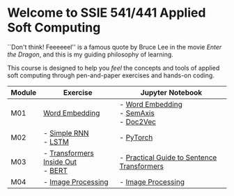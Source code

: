 # Welcome to SSIE 541/441 Applied Soft Computing

``Don't think! Feeeeeel'' is a famous quote by Bruce Lee in the movie *Enter the Dragon*, and this is my guiding philosophy of learning.

This course is designed to help you *feel* the concepts and tools of applied soft computing through pen-and-paper exercises and hands-on coding.

| Module | Exercise | Jupyter Notebook |
|--------|------------------------|------------------|
| M01    | [Word Embedding](./m01-word-embedding/pen-and-paper/pen-and-paper.pdf) | - [Word Embedding](https://github.com/skojaku/applied-soft-comp/blob/master/notebooks/word-embedding.ipynb)<br>- [SemAxis](https://github.com/skojaku/applied-soft-comp/blob/master/notebooks/semaxis.ipynb)<br>- [Doc2Vec](https://github.com/skojaku/applied-soft-comp/blob/master/notebooks/doc2vec.ipynb) |
| M02    | - [Simple RNN](./m02-recurrent-neural-network/rnn-mapping-challenge) <br> - [LSTM](./m02-recurrent-neural-network/memory-challenge) | - [PyTorch](https://github.com/skojaku/applied-soft-comp/blob/master/notebooks/pytorch.ipynb) |
| M03    | - [Transformers Inside Out](https://marimo.io/p/@sadamori-kojaku/transformers-inside-out?show-code=false) <br> - [BERT](https://static.marimo.app/static/bert-ux7g) | - [Practical Guide to Sentence Transformers](https://github.com/skojaku/Practical-Guide-to-Sentence-Transformers) |
| M04    | - [Image Processing](./m04-image-processing/pen-and-paper/exercise.pdf) | - [Image Processing](https://github.com/skojaku/applied-soft-comp/blob/master/notebooks/image-processing-01.ipynb) |

```{tableofcontents}
```
